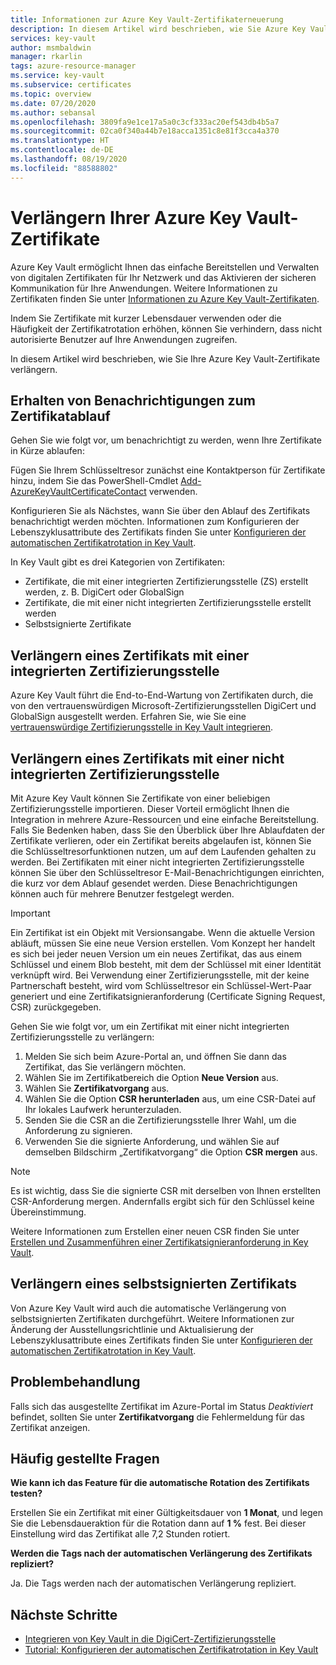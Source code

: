 ```yaml
---
title: Informationen zur Azure Key Vault-Zertifikaterneuerung
description: In diesem Artikel wird beschrieben, wie Sie Azure Key Vault-Zertifikate verlängern.
services: key-vault
author: msmbaldwin
manager: rkarlin
tags: azure-resource-manager
ms.service: key-vault
ms.subservice: certificates
ms.topic: overview
ms.date: 07/20/2020
ms.author: sebansal
ms.openlocfilehash: 3809fa9e1ce17a5a0c3cf333ac20ef543db4b5a7
ms.sourcegitcommit: 02ca0f340a44b7e18acca1351c8e81f3cca4a370
ms.translationtype: HT
ms.contentlocale: de-DE
ms.lasthandoff: 08/19/2020
ms.locfileid: "88588802"
---
```

# <a name="renew-your-azure-key-vault-certificates"></a>Verlängern Ihrer Azure Key Vault-Zertifikate

Azure Key Vault ermöglicht Ihnen das einfache Bereitstellen und Verwalten von digitalen Zertifikaten für Ihr Netzwerk und das Aktivieren der sicheren Kommunikation für Ihre Anwendungen. Weitere Informationen zu Zertifikaten finden Sie unter [Informationen zu Azure Key Vault-Zertifikaten](https://docs.microsoft.com/azure/key-vault/certificates/about-certificates).

Indem Sie Zertifikate mit kurzer Lebensdauer verwenden oder die Häufigkeit der Zertifikatrotation erhöhen, können Sie verhindern, dass nicht autorisierte Benutzer auf Ihre Anwendungen zugreifen.

In diesem Artikel wird beschrieben, wie Sie Ihre Azure Key Vault-Zertifikate verlängern.

## <a name="get-notified-about-certificate-expirations"></a>Erhalten von Benachrichtigungen zum Zertifikatablauf
Gehen Sie wie folgt vor, um benachrichtigt zu werden, wenn Ihre Zertifikate in Kürze ablaufen:

Fügen Sie Ihrem Schlüsseltresor zunächst eine Kontaktperson für Zertifikate hinzu, indem Sie das PowerShell-Cmdlet [Add-AzureKeyVaultCertificateContact](https://docs.microsoft.com/powershell/module/azurerm.keyvault/add-azurekeyvaultcertificatecontact?view=azurermps-6.13.0) verwenden.

Konfigurieren Sie als Nächstes, wann Sie über den Ablauf des Zertifikats benachrichtigt werden möchten. Informationen zum Konfigurieren der Lebenszyklusattribute des Zertifikats finden Sie unter [Konfigurieren der automatischen Zertifikatrotation in Key Vault](https://docs.microsoft.com/azure/key-vault/certificates/tutorial-rotate-certificates#update-lifecycle-attributes-of-a-stored-certificate).

In Key Vault gibt es drei Kategorien von Zertifikaten:
-   Zertifikate, die mit einer integrierten Zertifizierungsstelle (ZS) erstellt werden, z. B. DigiCert oder GlobalSign
-   Zertifikate, die mit einer nicht integrierten Zertifizierungsstelle erstellt werden
-   Selbstsignierte Zertifikate

## <a name="renew-an-integrated-ca-certificate"></a>Verlängern eines Zertifikats mit einer integrierten Zertifizierungsstelle 
Azure Key Vault führt die End-to-End-Wartung von Zertifikaten durch, die von den vertrauenswürdigen Microsoft-Zertifizierungsstellen DigiCert und GlobalSign ausgestellt werden. Erfahren Sie, wie Sie eine [vertrauenswürdige Zertifizierungsstelle in Key Vault integrieren](https://docs.microsoft.com/azure/key-vault/certificates/how-to-integrate-certificate-authority).

## <a name="renew-a-nonintegrated-ca-certificate"></a>Verlängern eines Zertifikats mit einer nicht integrierten Zertifizierungsstelle 
Mit Azure Key Vault können Sie Zertifikate von einer beliebigen Zertifizierungsstelle importieren. Dieser Vorteil ermöglicht Ihnen die Integration in mehrere Azure-Ressourcen und eine einfache Bereitstellung. Falls Sie Bedenken haben, dass Sie den Überblick über Ihre Ablaufdaten der Zertifikate verlieren, oder ein Zertifikat bereits abgelaufen ist, können Sie die Schlüsseltresorfunktionen nutzen, um auf dem Laufenden gehalten zu werden. Bei Zertifikaten mit einer nicht integrierten Zertifizierungsstelle können Sie über den Schlüsseltresor E-Mail-Benachrichtigungen einrichten, die kurz vor dem Ablauf gesendet werden. Diese Benachrichtigungen können auch für mehrere Benutzer festgelegt werden.

> [!IMPORTANT]
> Ein Zertifikat ist ein Objekt mit Versionsangabe. Wenn die aktuelle Version abläuft, müssen Sie eine neue Version erstellen. Vom Konzept her handelt es sich bei jeder neuen Version um ein neues Zertifikat, das aus einem Schlüssel und einem Blob besteht, mit dem der Schlüssel mit einer Identität verknüpft wird. Bei Verwendung einer Zertifizierungsstelle, mit der keine Partnerschaft besteht, wird vom Schlüsseltresor ein Schlüssel-Wert-Paar generiert und eine Zertifikatsignieranforderung (Certificate Signing Request, CSR) zurückgegeben.

Gehen Sie wie folgt vor, um ein Zertifikat mit einer nicht integrierten Zertifizierungsstelle zu verlängern:

1. Melden Sie sich beim Azure-Portal an, und öffnen Sie dann das Zertifikat, das Sie verlängern möchten.
1. Wählen Sie im Zertifikatbereich die Option **Neue Version** aus.
1. Wählen Sie **Zertifikatvorgang** aus.
1. Wählen Sie die Option **CSR herunterladen** aus, um eine CSR-Datei auf Ihr lokales Laufwerk herunterzuladen.
1. Senden Sie die CSR an die Zertifizierungsstelle Ihrer Wahl, um die Anforderung zu signieren.
1. Verwenden Sie die signierte Anforderung, und wählen Sie auf demselben Bildschirm „Zertifikatvorgang“ die Option **CSR mergen** aus.

> [!NOTE]
> Es ist wichtig, dass Sie die signierte CSR mit derselben von Ihnen erstellten CSR-Anforderung mergen. Andernfalls ergibt sich für den Schlüssel keine Übereinstimmung.

Weitere Informationen zum Erstellen einer neuen CSR finden Sie unter [Erstellen und Zusammenführen einer Zertifikatsignieranforderung in Key Vault]( https://docs.microsoft.com/azure/key-vault/certificates/create-certificate-signing-request#azure-portal).

## <a name="renew-a-self-signed-certificate"></a>Verlängern eines selbstsignierten Zertifikats

Von Azure Key Vault wird auch die automatische Verlängerung von selbstsignierten Zertifikaten durchgeführt. Weitere Informationen zur Änderung der Ausstellungsrichtlinie und Aktualisierung der Lebenszyklusattribute eines Zertifikats finden Sie unter [Konfigurieren der automatischen Zertifikatrotation in Key Vault](https://docs.microsoft.com/azure/key-vault/certificates/tutorial-rotate-certificates#update-lifecycle-attributes-of-a-stored-certificate).

## <a name="troubleshoot"></a>Problembehandlung
Falls sich das ausgestellte Zertifikat im Azure-Portal im Status *Deaktiviert* befindet, sollten Sie unter **Zertifikatvorgang** die Fehlermeldung für das Zertifikat anzeigen.

## <a name="frequently-asked-questions"></a>Häufig gestellte Fragen

**Wie kann ich das Feature für die automatische Rotation des Zertifikats testen?**

Erstellen Sie ein Zertifikat mit einer Gültigkeitsdauer von **1 Monat**, und legen Sie die Lebensdaueraktion für die Rotation dann auf **1 %** fest. Bei dieser Einstellung wird das Zertifikat alle 7,2 Stunden rotiert.
  
**Werden die Tags nach der automatischen Verlängerung des Zertifikats repliziert?**

Ja. Die Tags werden nach der automatischen Verlängerung repliziert.

## <a name="next-steps"></a>Nächste Schritte
*   [Integrieren von Key Vault in die DigiCert-Zertifizierungsstelle](how-to-integrate-certificate-authority.md)
*   [Tutorial: Konfigurieren der automatischen Zertifikatrotation in Key Vault](tutorial-rotate-certificates.md)
